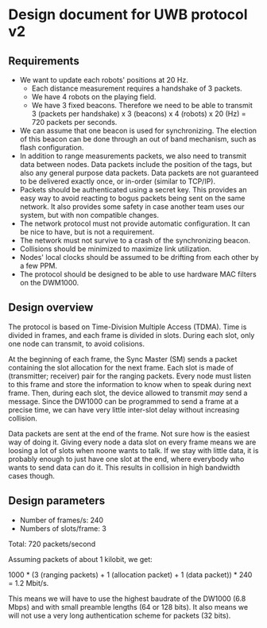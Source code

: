 # Design document for UWB protocol v2

## Requirements

* We want to update each robots' positions at 20 Hz.
    - Each distance measurement requires a handshake of 3 packets.
    - We have 4 robots on the playing field.
    - We have 3 fixed beacons.
    Therefore we need to be able to transmit 3 (packets per handshake) x 3 (beacons) x 4 (robots) x 20 (Hz) = 720 packets per seconds.
* We can assume that one beacon is used for synchronizing.
    The election of this beacon can be done through an out of band mechanism, such as flash configuration.
* In addition to range measurements packets, we also need to transmit data between nodes.
    Data packets include the position of the tags, but also any general purpose data packets.
    Data packets are not guaranteed to be delivered exactly once, or in-order (similar to TCP/IP).
* Packets should be authenticated using a secret key.
    This provides an easy way to avoid reacting to bogus packets being sent on the same network.
    It also provides some safety in case another team uses our system, but with non compatible changes.
* The network protocol must not provide automatic configuration.
    It can be nice to have, but is not a requirement.
* The network must not survive to a crash of the synchronizing beacon.
* Collisions should be minimized to maximize link utilization.
* Nodes' local clocks should be assumed to be drifting from each other by a few PPM.
* The protocol should be designed to be able to use hardware MAC filters on the DWM1000.

## Design overview

The protocol is based on Time-Division Multiple Access (TDMA).
Time is divided in frames, and each frame is divided in slots.
During each slot, only one node can transmit, to avoid colisions.

At the beginning of each frame, the Sync Master (SM) sends a packet containing the slot allocation for the next frame.
Each slot is made of (transmitter; receiver) pair for the ranging packets.
Every node must listen to this frame and store the information to know when to speak during next frame.
Then, during each slot, the device allowed to transmit *may* send a message.
Since the DW1000 can be programmed to send a frame at a precise time, we can have very little inter-slot delay without increasing collision.

Data packets are sent at the end of the frame.
Not sure how is the easiest way of doing it.
Giving every node a data slot on every frame means we are loosing a lot of slots when noone wants to talk.
If we stay with little data, it is probably enough to just have one slot at the end, where everybody who wants to send data can do it.
This results in collision in high bandwidth cases though.

## Design parameters

* Number of frames/s: 240
* Numbers of slots/frame: 3

Total: 720 packets/second

Assuming packets of about 1 kilobit, we get:

1000 * (3 (ranging packets) + 1 (allocation packet) + 1 (data packet)) * 240 = 1.2 Mbit/s.

This means we will have to use the highest baudrate of the DW1000 (6.8 Mbps) and with small preamble lengths (64 or 128 bits).
It also means we will not use a very long authentication scheme for packets (32 bits).
